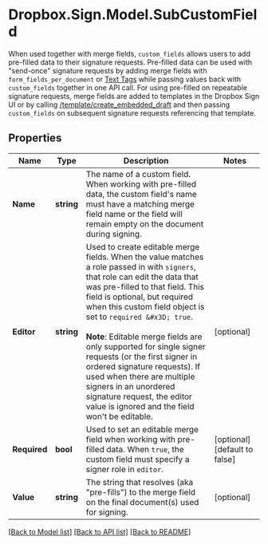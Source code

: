 # Dropbox.Sign.Model.SubCustomField
When used together with merge fields, `custom_fields` allows users to add pre-filled data to their signature requests.  Pre-filled data can be used with \"send-once\" signature requests by adding merge fields with `form_fields_per_document` or [Text Tags](https://app.hellosign.com/api/textTagsWalkthrough#TextTagIntro) while passing values back with `custom_fields` together in one API call.  For using pre-filled on repeatable signature requests, merge fields are added to templates in the Dropbox Sign UI or by calling [/template/create_embedded_draft](/api/reference/operation/templateCreateEmbeddedDraft) and then passing `custom_fields` on subsequent signature requests referencing that template.

## Properties

Name | Type | Description | Notes
------------ | ------------- | ------------- | -------------
**Name** | **string** |  The name of a custom field. When working with pre-filled data, the custom field&#39;s name must have a matching merge field name or the field will remain empty on the document during signing.  | 
**Editor** | **string** |  Used to create editable merge fields. When the value matches a role passed in with `signers`, that role can edit the data that was pre-filled to that field. This field is optional, but required when this custom field object is set to `required &#x3D; true`.<br><br>**Note**: Editable merge fields are only supported for single signer requests (or the first signer in ordered signature requests). If used when there are multiple signers in an unordered signature request, the editor value is ignored and the field won&#39;t be editable.  | [optional] 
**Required** | **bool** |  Used to set an editable merge field when working with pre-filled data. When `true`, the custom field must specify a signer role in `editor`.  | [optional] [default to false]
**Value** | **string** |  The string that resolves (aka &quot;pre-fills&quot;) to the merge field on the final document(s) used for signing.  | [optional] 

[[Back to Model list]](../README.md#documentation-for-models) [[Back to API list]](../README.md#documentation-for-api-endpoints) [[Back to README]](../README.md)

